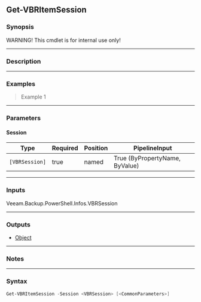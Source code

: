Get-VBRItemSession
------------------

### Synopsis
WARNING! This cmdlet is for internal use only!

---

### Description

---

### Examples
> Example 1

---

### Parameters
#### **Session**

|Type          |Required|Position|PipelineInput                 |
|--------------|--------|--------|------------------------------|
|`[VBRSession]`|true    |named   |True (ByPropertyName, ByValue)|

---

### Inputs
Veeam.Backup.PowerShell.Infos.VBRSession

---

### Outputs
* [Object](https://learn.microsoft.com/en-us/dotnet/api/System.Object)

---

### Notes

---

### Syntax
```PowerShell
Get-VBRItemSession -Session <VBRSession> [<CommonParameters>]
```
